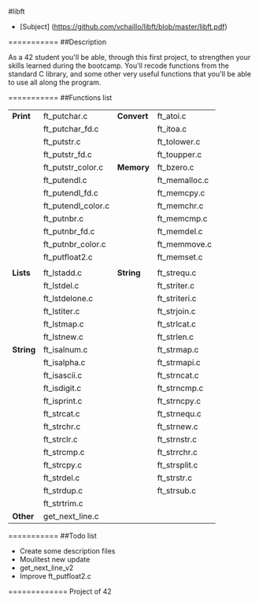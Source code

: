 #libft

* [Subject] (https://github.com/vchaillo/libft/blob/master/libft.pdf)

===========
##Description

As a 42 student you'll be able, through this first project, to strengthen your skills learned during the bootcamp. You'll recode functions from the standard C library, and some other very useful functions that you'll be able to use all along the program.

===========
##Functions list

|||||
|---|---|---|---|
|**Print**|ft_putchar.c|**Convert**|ft_atoi.c|
||ft_putchar_fd.c||ft_itoa.c|
||ft_putstr.c||ft_tolower.c|
||ft_putstr_fd.c||ft_toupper.c|
||ft_putstr_color.c|**Memory**|ft_bzero.c|
||ft_putendl.c||ft_memalloc.c|
||ft_putendl_fd.c||ft_memcpy.c|
||ft_putendl_color.c||ft_memchr.c|
||ft_putnbr.c||ft_memcmp.c|
||ft_putnbr_fd.c||ft_memdel.c|
||ft_putnbr_color.c||ft_memmove.c|
||ft_putfloat2.c||ft_memset.c|
|||||ft_memccpy.c||
|**Lists**|ft_lstadd.c|**String**|ft_strequ.c|
||ft_lstdel.c||ft_striter.c|
||ft_lstdelone.c||ft_striteri.c|
||ft_lstiter.c||ft_strjoin.c|
||ft_lstmap.c||ft_strlcat.c|
||ft_lstnew.c||ft_strlen.c|
|**String**|ft_isalnum.c||ft_strmap.c|
||ft_isalpha.c||ft_strmapi.c|
||ft_isascii.c||ft_strncat.c|
||ft_isdigit.c||ft_strncmp.c|
||ft_isprint.c||ft_strncpy.c|
||ft_strcat.c||ft_strnequ.c|
||ft_strchr.c||ft_strnew.c|
||ft_strclr.c||ft_strnstr.c|
||ft_strcmp.c||ft_strrchr.c|
||ft_strcpy.c||ft_strsplit.c|
||ft_strdel.c||ft_strstr.c|
||ft_strdup.c||ft_strsub.c|
||ft_strtrim.c|||
|**Other**|get_next_line.c|

===========
##Todo list

- Create some description files
- Moulitest new update
- get_next_line_v2
- Improve ft_putfloat2.c

=============
Project of 42
